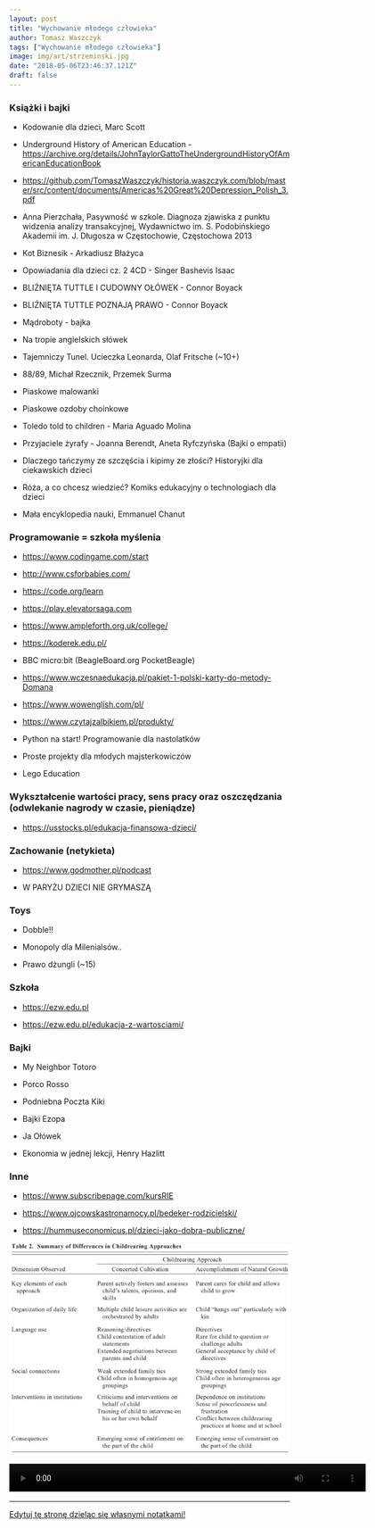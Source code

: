 ```yaml
---
layout: post
title: "Wychowanie młodego człowieka"
author: Tomasz Waszczyk
tags: ["Wychowanie młodego człowieka"]
image: img/art/strzeminski.jpg
date: "2018-05-06T23:46:37.121Z"
draft: false
---
```


### Książki i bajki

* Kodowanie dla dzieci, Marc Scott

* Underground History of American Education - https://archive.org/details/JohnTaylorGattoTheUndergroundHistoryOfAmericanEducationBook

* https://github.com/TomaszWaszczyk/historia.waszczyk.com/blob/master/src/content/documents/Americas%20Great%20Depression_Polish_3.pdf

* Anna Pierzchała, Pasywność w szkole. Diagnoza zjawiska z punktu widzenia analizy transakcyjnej, Wydawnictwo im. S. Podobińskiego Akademii im. J. Długosza w Częstochowie, Częstochowa 2013

* Kot Biznesik - Arkadiusz Błażyca

* Opowiadania dla dzieci cz. 2 4CD - Singer Bashevis Isaac

* BLIŹNIĘTA TUTTLE I CUDOWNY OŁÓWEK - Connor Boyack

* BLIŹNIĘTA TUTTLE POZNAJĄ PRAWO - Connor Boyack

* Mądroboty - bajka

* Na tropie angielskich słówek

* Tajemniczy Tunel. Ucieczka Leonarda, Olaf Fritsche (~10+)

* 88/89, Michał Rzecznik, Przemek Surma

* Piaskowe malowanki

* Piaskowe ozdoby choinkowe

* Toledo told to children - Maria Aguado Molina

* Przyjaciele żyrafy - Joanna Berendt, Aneta Ryfczyńska (Bajki o empatii)

* Dlaczego tańczymy ze szczęścia i kipimy ze złości? Historyjki dla ciekawskich dzieci

* Róża, a co chcesz wiedzieć? Komiks edukacyjny o technologiach dla dzieci

* Mała encyklopedia nauki, Emmanuel Chanut

### Programowanie = szkoła myślenia

* https://www.codingame.com/start

* http://www.csforbabies.com/

* https://code.org/learn

* https://play.elevatorsaga.com

* https://www.ampleforth.org.uk/college/

* https://koderek.edu.pl/

* BBC micro:bit (BeagleBoard.org PocketBeagle)

* https://www.wczesnaedukacja.pl/pakiet-1-polski-karty-do-metody-Domana

* https://www.wowenglish.com/pl/

* https://www.czytajzalbikiem.pl/produkty/

* Python na start! Programowanie dla nastolatków

* Proste projekty dla młodych majsterkowiczów

* Lego Education

### Wykształcenie wartości pracy, sens pracy oraz oszczędzania (odwlekanie nagrody w czasie, pieniądze)

* https://usstocks.pl/edukacja-finansowa-dzieci/

### Zachowanie (netykieta)

* https://www.godmother.pl/podcast

* W PARYŻU DZIECI NIE GRYMASZĄ

### Toys

* Dobble!!

* Monopoly dla Milenialsów..

* Prawo dżungli (~15)

### Szkoła

* https://ezw.edu.pl

* https://ezw.edu.pl/edukacja-z-wartosciami/

### Bajki

* My Neighbor Totoro

* Porco Rosso

* Podniebna Poczta Kiki

* Bajki Ezopa

* Ja Ołówek

* Ekonomia w jednej lekcji, Henry Hazlitt

### Inne

* https://www.subscribepage.com/kursRIE

* https://www.ojcowskastronamocy.pl/bedeker-rodzicielski/

* https://hummuseconomicus.pl/dzieci-jako-dobra-publiczne/

<img src="./img/wychowanie-mlodego-czlowieka/klasa-spoleczna-a-wychowanie.jpg"/><br>


<video width="640" height="50" controls>
  <source src="./img/wychowanie-mlodego-czlowieka/Jak-klasa-społeczna-wpływa-na-styl-wychowawczy.mp3" type="video/mp4">
Your browser does not support the video tag.
</video>

---

<a href="https://github.com/TomaszWaszczyk/historia.waszczyk.com/edit/master/src/content/wychowanie-mlodego-czlowieka.md" target="_blank">Edytuj tę stronę dzieląc się własnymi notatkami!</a>
